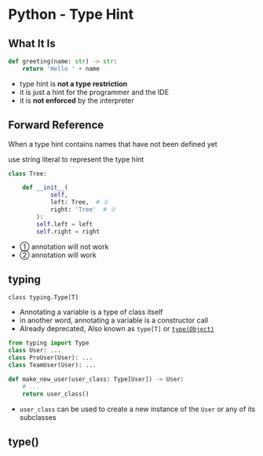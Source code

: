 # Python - Type Hint

## What It Is

```py
def greeting(name: str) -> str:
    return 'Hello ' + name
```

- type hint is **not a type restriction**
- it is just a hint for the programmer and the IDE
- it is **not enforced** by the interpreter

## Forward Reference

When a type hint contains names that have not been defined yet

use string literal to represent the type hint

```py
class Tree:

    def __init__(
            self, 
            left: Tree,  # ① 
            right: 'Tree'  # ②
        ):
        self.left = left
        self.right = right
```

- ①  annotation will not work
- ②  annotation will work

## typing

`class typing.Type[T]`

- Annotating a variable is a type of class itself
- in another word, annotating a variable is a constructor call
- Already deprecated, Also known as `type[T]` or [`type(Object)`](#type)

```py
from typing import Type
class User: ...
class ProUser(User): ...
class TeamUser(User): ...

def make_new_user(user_class: Type[User]) -> User:
    # ...
    return user_class()
```

- `user_class` can be used to create a new instance of the `User` or any of its subclasses

## type()



